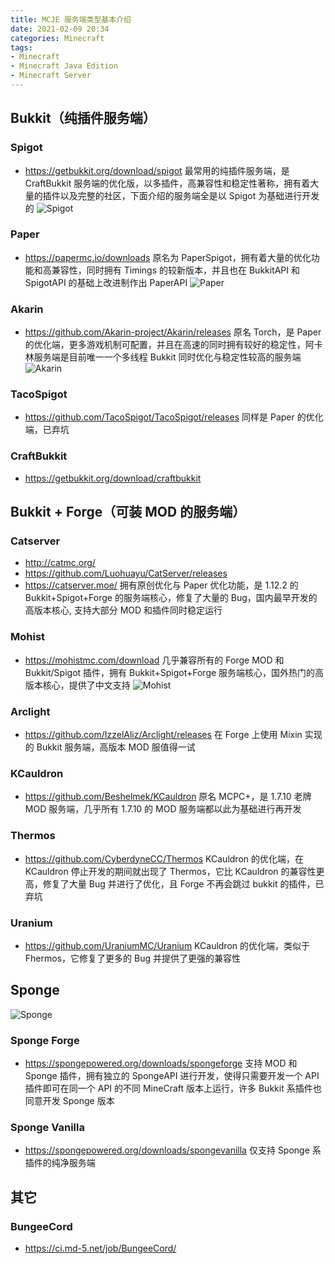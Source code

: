 ```yaml
---
title: MCJE 服务端类型基本介绍
date: 2021-02-09 20:34
categories: Minecraft
tags:
- Minecraft
- Minecraft Java Edition
- Minecraft Server
---
```


## Bukkit（纯插件服务端）
### Spigot
- https://getbukkit.org/download/spigot
最常用的纯插件服务端，是 CraftBukkit 服务端的优化版，以多插件，高兼容性和稳定性著称，拥有着大量的插件以及完整的社区，下面介绍的服务端全是以 Spigot 为基础进行开发的
![Spigot](http://cdn.xyz8848.com/img/blog/2/1.png)

### Paper
- https://papermc.io/downloads
原名为 PaperSpigot，拥有着大量的优化功能和高兼容性，同时拥有 Timings 的较新版本，并且也在 BukkitAPI 和 SpigotAPI 的基础上改进制作出 PaperAPI
![Paper](http://cdn.xyz8848.com/img/blog/2/2.png)

### Akarin
- https://github.com/Akarin-project/Akarin/releases
原名 Torch，是 Paper 的优化端，更多游戏机制可配置，并且在高速的同时拥有较好的稳定性，阿卡林服务端是目前唯一一个多线程 Bukkit 同时优化与稳定性较高的服务端
![Akarin](http://cdn.xyz8848.com/img/blog/2/3.png)

### TacoSpigot
- https://github.com/TacoSpigot/TacoSpigot/releases
同样是 Paper 的优化端，已弃坑

### CraftBukkit
- https://getbukkit.org/download/craftbukkit

## Bukkit + Forge（可装 MOD 的服务端）
### Catserver
- http://catmc.org/
- https://github.com/Luohuayu/CatServer/releases
- https://catserver.moe/
拥有原创优化与 Paper 优化功能，是 1.12.2 的 Bukkit+Spigot+Forge 的服务端核心，修复了大量的 Bug，国内最早开发的高版本核心, 支持大部分 MOD 和插件同时稳定运行

### Mohist
- https://mohistmc.com/download
几乎兼容所有的 Forge MOD 和 Bukkit/Spigot 插件，拥有 Bukkit+Spigot+Forge 服务端核心，国外热门的高版本核心，提供了中文支持
![Mohist](http://cdn.xyz8848.com/img/blog/2/4.png)

### Arclight
- https://github.com/IzzelAliz/Arclight/releases
在 Forge 上使用 Mixin 实现的 Bukkit 服务端，高版本 MOD 服值得一试

### KCauldron
- https://github.com/Beshelmek/KCauldron
原名 MCPC+，是 1.7.10 老牌 MOD 服务端，几乎所有 1.7.10 的 MOD 服务端都以此为基础进行再开发

### Thermos
- https://github.com/CyberdyneCC/Thermos
KCauldron 的优化端，在 KCauldron 停止开发的期间就出现了 Thermos，它比 KCauldron 的兼容性更高，修复了大量 Bug 并进行了优化，且 Forge 不再会跳过 bukkit 的插件，已弃坑

### Uranium
- https://github.com/UraniumMC/Uranium
KCauldron 的优化端，类似于 Fhermos，它修复了更多的 Bug 并提供了更强的兼容性

## Sponge
![Sponge](http://cdn.xyz8848.com/img/blog/2/5.png)

### Sponge Forge
- https://spongepowered.org/downloads/spongeforge
支持 MOD 和 Sponge 插件，拥有独立的 SpongeAPI 进行开发，使得只需要开发一个 API 插件即可在同一个 API 的不同 MineCraft 版本上运行，许多 Bukkit 系插件也同意开发 Sponge 版本

### Sponge Vanilla
- https://spongepowered.org/downloads/spongevanilla
仅支持 Sponge 系插件的纯净服务端

## 其它
### BungeeCord
- https://ci.md-5.net/job/BungeeCord/

<script src="https://giscus.app/client.js"
        data-repo="XyzComments/blog.xyz8848.com"
        data-repo-id="R_kgDOHq8Hag"
        data-category="Comments"
        data-category-id="DIC_kwDOHq8Has4CQRHf"
        data-mapping="pathname"
        data-reactions-enabled="1"
        data-emit-metadata="0"
        data-input-position="top"
        data-theme="light"
        data-lang="zh-CN"
        crossorigin="anonymous"
        async>
</script>
